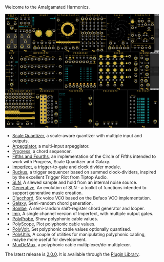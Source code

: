 Welcome to the Amalgamated Harmonics.

![All](./doc/all.jpg)

* [Scale Quantizer](https://github.com/jhoar/AmalgamatedHarmonics/wiki/Scale-Quantizer), a scale-aware quantizer with multiple input and outputs.
* [Arpeggiator](https://github.com/jhoar/AmalgamatedHarmonics/wiki/Arpeggiator), a multi-input arpeggiator.
* [Progress](https://github.com/jhoar/AmalgamatedHarmonics/wiki/Progress), a chord sequencer.
* [Fifths and Fourths](https://github.com/jhoar/AmalgamatedHarmonics/wiki/54), an implementation of the Circle of Fifths intended to work with Progress, Scale Quantizer and Galaxy.
* [Imperfect](https://github.com/jhoar/AmalgamatedHarmonics/wiki/Imperfect), a trigger-to-gate and clock divider module.
* [Ruckus](https://github.com/jhoar/AmalgamatedHarmonics/wiki/Ruckus), a trigger sequencer based on summed clock-dividers, inspired by the excellent Trigger Riot from Tiptop Audio.
* [SLN](https://github.com/jhoar/AmalgamatedHarmonics/wiki/SLN), A slewed sample and hold from an internal noise source.
* [Generative](https://github.com/jhoar/AmalgamatedHarmonics/wiki/Generative), An evolution of SLN - a toolkit of functions intended to support generative music creation.
* [D'acchord](https://github.com/jhoar/AmalgamatedHarmonics/wiki/D'acchord), Six voice VCO based on the Befaco VCO implementation.
* [Galaxy](https://github.com/jhoar/AmalgamatedHarmonics/wiki/Galaxy), Semi-random chord generation.
* [Bombe](https://github.com/jhoar/AmalgamatedHarmonics/wiki/Bombe), A semi-random shift-register chord generator and looper.
* [Imp](https://github.com/jhoar/AmalgamatedHarmonics/wiki/Imp), A single channel version of Imperfect, with multiple output gates.
* [PolyProbe](https://github.com/jhoar/AmalgamatedHarmonics/wiki/PolyProbe), Show polyphonic cable values.
* [PolyScope](https://github.com/jhoar/AmalgamatedHarmonics/wiki/PolyScope), Plot polyphonic cable values.
* [PolyVolt](https://github.com/jhoar/AmalgamatedHarmonics/wiki/PolyVolt), Set polyphonic cable values optionally quantised.
* [PolyUtils](https://github.com/jhoar/AmalgamatedHarmonics/wiki/PolyUtils), A couple of utilities for manipulating polyphonic cabling, maybe more useful for development.
* [MuxDeMux](https://github.com/jhoar/AmalgamatedHarmonics/wiki/MuxDeMux), a polyphonic cable multiplexer/de-multiplexer.

The latest release is [2.0.0](https://github.com/jhoar/AmalgamatedHarmonics/releases/tag/v2.0.0). It is available through the [Plugin Library](https://library.vcvrack.com/). 

